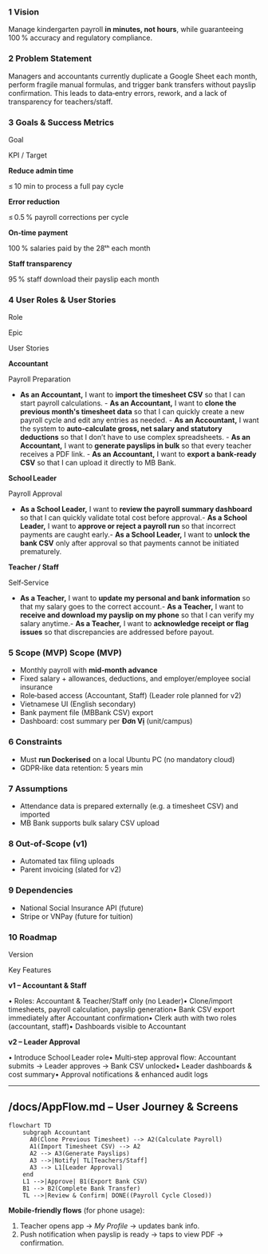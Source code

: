 ### 1 Vision

Manage kindergarten payroll **in minutes, not hours**, while guaranteeing 100 % accuracy and regulatory compliance.

### 2 Problem Statement

Managers and accountants currently duplicate a Google Sheet each month, perform fragile manual formulas, and trigger bank transfers without payslip confirmation. This leads to data‑entry errors, rework, and a lack of transparency for teachers/staff.

### 3 Goals & Success Metrics

Goal

KPI / Target

**Reduce admin time**

≤ 10 min to process a full pay cycle

**Error reduction**

≤ 0.5 % payroll corrections per cycle

**On‑time payment**

100 % salaries paid by the 28ᵗʰ each month

**Staff transparency**

95 % staff download their payslip each month

### 4 User Roles & User Stories

Role

Epic

User Stories

**Accountant**

Payroll Preparation

- **As an Accountant,** I want to **import the timesheet CSV** so that I can start payroll calculations. - **As an Accountant,** I want to **clone the previous month's timesheet data** so that I can quickly create a new payroll cycle and edit any entries as needed. - **As an Accountant,** I want the system to **auto‑calculate gross, net salary and statutory deductions** so that I don’t have to use complex spreadsheets. - **As an Accountant,** I want to **generate payslips in bulk** so that every teacher receives a PDF link. - **As an Accountant,** I want to **export a bank‑ready CSV** so that I can upload it directly to MB Bank.

**School Leader**

Payroll Approval

- **As a School Leader,** I want to **review the payroll summary dashboard** so that I can quickly validate total cost before approval.- **As a School Leader,** I want to **approve or reject a payroll run** so that incorrect payments are caught early.- **As a School Leader,** I want to **unlock the bank CSV** only after approval so that payments cannot be initiated prematurely.

**Teacher / Staff**

Self‑Service

- **As a Teacher,** I want to **update my personal and bank information** so that my salary goes to the correct account.- **As a Teacher,** I want to **receive and download my payslip on my phone** so that I can verify my salary anytime.- **As a Teacher,** I want to **acknowledge receipt or flag issues** so that discrepancies are addressed before payout.

### 5 Scope (MVP) Scope (MVP)

- Monthly payroll with **mid‑month advance**
- Fixed salary + allowances, deductions, and employer/employee social insurance
- Role‑based access (Accountant, Staff) (Leader role planned for v2)
- Vietnamese UI (English secondary)
- Bank payment file (MBBank CSV) export
- Dashboard: cost summary per **Đơn Vị** (unit/campus)

### 6 Constraints

- Must **run Dockerised** on a local Ubuntu PC (no mandatory cloud)
- GDPR‑like data retention: 5 years min

### 7 Assumptions

- Attendance data is prepared externally (e.g. a timesheet CSV) and imported
- MB Bank supports bulk salary CSV upload

### 8 Out‑of‑Scope (v1)

- Automated tax filing uploads
- Parent invoicing (slated for v2)

### 9 Dependencies

- National Social Insurance API (future)
- Stripe or VNPay (future for tuition)

### 10 Roadmap

Version

Key Features

**v1 – Accountant & Staff**

• Roles: Accountant & Teacher/Staff only (no Leader)• Clone/import timesheets, payroll calculation, payslip generation• Bank CSV export immediately after Accountant confirmation• Clerk auth with two roles (accountant, staff)• Dashboards visible to Accountant

**v2 – Leader Approval**

• Introduce School Leader role• Multi‑step approval flow: Accountant submits → Leader approves → Bank CSV unlocked• Leader dashboards & cost summary• Approval notifications & enhanced audit logs

---

## /docs/AppFlow.md – User Journey & Screens

```mermaid
flowchart TD
    subgraph Accountant
      A0(Clone Previous Timesheet) --> A2(Calculate Payroll)
      A1(Import Timesheet CSV) --> A2
      A2 --> A3(Generate Payslips)
      A3 -->|Notify| TL[Teachers/Staff]
      A3 --> L1[Leader Approval]
    end
    L1 -->|Approve| B1(Export Bank CSV)
    B1 --> B2(Complete Bank Transfer)
    TL -->|Review & Confirm| DONE((Payroll Cycle Closed))

```

**Mobile‑friendly flows** (for phone usage):

1.  Teacher opens app → _My Profile_ → updates bank info.
2.  Push notification when payslip is ready → taps to view PDF → confirmation.
